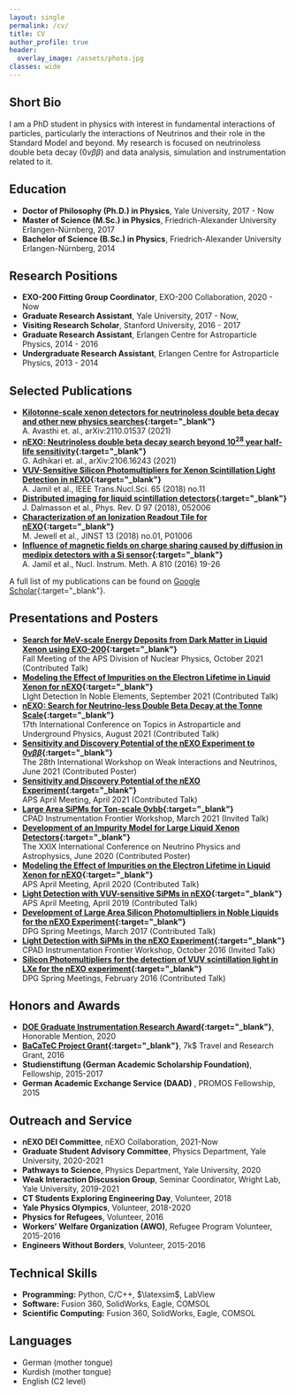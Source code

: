 ```yaml
---
layout: single
permalink: /cv/
title: CV
author_profile: true
header:
  overlay_image: /assets/photo.jpg
classes: wide
---
```


## Short Bio
I am a PhD student in physics with interest in fundamental interactions of particles, particularly the interactions of Neutrinos and their role in the Standard Model and beyond. My research is focused on neutrinoless double beta decay $(0\nu\beta\beta)$ and data analysis, simulation and instrumentation related to it.

## Education
- **Doctor of Philosophy (Ph.D.) in Physics**, Yale University, 2017 - Now
- **Master of Science (M.Sc.) in Physics**, Friedrich-Alexander University Erlangen-Nürnberg, 2017
- **Bachelor of Science (B.Sc.) in Physics**, Friedrich-Alexander University Erlangen-Nürnberg, 2014

## Research Positions
- **EXO-200 Fitting Group Coordinator**, EXO-200 Collaboration, 2020 - Now
- **Graduate Research Assistant**, Yale University, 2017 - Now,
- **Visiting Research Scholar**, Stanford University, 2016 - 2017
- **Graduate Research Assistant**, Erlangen Centre for Astroparticle Physics, 2014 - 2016
- **Undergraduate Research Assistant**, Erlangen Centre for Astroparticle Physics, 2013 - 2014

## Selected Publications
- **[Kilotonne-scale xenon detectors for neutrinoless double beta decay and other new physics searches](https://arxiv.org/abs/2110.01537){:target="_blank"}**\
A. Avasthi et. al., arXiv:2110.01537 (2021)
- **[nEXO: Neutrinoless double beta decay search beyond $\mathbf{10^{28}}$ year half-life sensitivity](https://arxiv.org/abs/2106.16243){:target="_blank"}**\
G. Adhikari et. al., arXiv:2106.16243 (2021)
- **[VUV-Sensitive Silicon Photomultipliers for Xenon Scintillation Light Detection in nEXO](https://ieeexplore.ieee.org/document/8490731){:target="_blank"}**\
A. Jamil et al., IEEE Trans.Nucl.Sci. 65 (2018) no.11
- **[Distributed imaging for liquid scintillation detectors](https://journals.aps.org/prd/abstract/10.1103/PhysRevD.97.052006){:target="_blank"}**\
J. Dalmasson et al., Phys. Rev. D 97 (2018), 052006
- **[Characterization of an Ionization Readout Tile for nEXO](https://iopscience.iop.org/article/10.1088/1748-0221/13/01/P01006){:target="_blank"}**\
M. Jewell et al., JINST 13 (2018) no.01, P01006
- **[Influence of magnetic fields on charge sharing caused by diffusion in medipix detectors with a Si sensor](https://www.sciencedirect.com/science/article/pii/S0168900215015041?via%3Dihub){:target="_blank"}**\
A. Jamil et al., Nucl. Instrum. Meth. A 810 (2016) 19-26

A full list of my publications can be found on [Google Scholar](https://scholar.google.com/citations?user=Bw_nvqQAAAAJ&hl=en&oi=ao){:target="_blank"}.

## Presentations and Posters
- **[Search for MeV-scale Energy Deposits from Dark Matter in Liquid Xenon using EXO-200](https://meetings.aps.org/Meeting/DNP21/Session/QL.6){:target="_blank"}**\
Fall Meeting of the APS Division of Nuclear Physics, October 2021 (Contributed Talk)
- **[Modeling the Effect of Impurities on the Electron Lifetime in Liquid Xenon for nEXO](https://indico.physics.ucsd.edu/event/1/contributions/79/){:target="_blank"}**\
LIght Detection In Noble Elements, September 2021 (Contributed Talk)
- **[nEXO: Search for Neutrino-less Double Beta Decay at the Tonne Scale](https://indico.ific.uv.es/event/6178/contributions/15490/){:target="_blank"}**\
17th International Conference on Topics in Astroparticle and Underground Physics, August 2021 (Contributed Talk)
- **[Sensitivity and Discovery Potential of the nEXO Experiment to $0\nu\beta\beta$](https://meetings.aps.org/Meeting/APR21/Session/T13.6){:target="_blank"}**\
The 28th International Workshop on Weak Interactions and Neutrinos, June 2021 (Contributed Poster)
- **[Sensitivity and Discovery Potential of the nEXO Experiment](https://indico.fnal.gov/event/44492/contributions/214279/){:target="_blank"}**\
APS April Meeting, April 2021 (Contributed Talk)
- **[Large Area SiPMs for Ton-scale 0vbb](https://indico.fnal.gov/event/46746/contributions/203542/){:target="_blank"}**\
CPAD Instrumentation Frontier Workshop, March 2021 (Invited Talk)
- **[Development of an Impurity Model for Large Liquid Xenon Detectors](https://indico.fnal.gov/event/19348/contributions/186462/){:target="_blank"}**\
The XXIX International Conference on Neutrino Physics and Astrophysics, June 2020 (Contributed Poster)
- **[Modeling the Effect of Impurities on the Electron Lifetime in Liquid Xenon for nEXO](https://meetings.aps.org/Meeting/APR20/Session/D20.6){:target="_blank"}**\
APS April Meeting, April 2020 (Contributed Talk)
- **[Light Detection with VUV-sensitive SiPMs in nEXO](https://meetings.aps.org/Meeting/APR19/Session/J10.8){:target="_blank"}**\
APS April Meeting, April 2019 (Contributed Talk)
- **[Development of Large Area Silicon Photomultipliers in Noble Liquids for the nEXO Experiment](https://www.dpg-verhandlungen.de/year/2017/conference/muenster/part/t/session/12/contribution/4){:target="_blank"}**\
DPG Spring Meetings, March 2017 (Contributed Talk)
- **[Light Detection with SiPMs in the nEXO Experiment](http://hep.caltech.edu/cpad2016/){:target="_blank"}**\
CPAD Instrumentation Frontier Workshop, October 2016 (Invited Talk)
- **[Silicon Photomultipliers for the detection of VUV scintillation light in LXe for the nEXO experiment](https://www.dpg-verhandlungen.de/year/2016/conference/hamburg/part/t/session/36/contribution/4){:target="_blank"}**\
DPG Spring Meetings, February 2016 (Contributed Talk)

## Honors and Awards
- **[DOE Graduate Instrumentation Research Award](https://detectors.fnal.gov/gira/gira-2020-results/){:target="_blank"}**, Honorable Mention, 2020
- **[BaCaTeC Project Grant](http://www.bacatec.de/en/gefoerderte_projekte.html){:target="_blank"}**,
7k$ Travel and Research Grant, 2016
- **Studienstiftung (German Academic Scholarship Foundation)**, Fellowship, 2015-2017
- **German Academic Exchange Service (DAAD)** , PROMOS Fellowship, 2015

## Outreach and Service
- **nEXO DEI Committee**, nEXO Collaboration, 2021-Now
- **Graduate Student Advisory Committee**, Physics Department, Yale University, 2020-2021
- **Pathways to Science**, Physics Department, Yale University, 2020
- **Weak Interaction Discussion Group**, Seminar Coordinator, Wright Lab, Yale University, 2019-2021
- **CT Students Exploring Engineering Day**, Volunteer, 2018
- **Yale Physics Olympics**, Volunteer, 2018-2020
- **Physics for Refugees**, Volunteer, 2016
- **Workers’ Welfare Organization (AWO)**, Refugee Program Volunteer, 2015-2016
- **Engineers Without Borders**, Volunteer, 2015-2016


## Technical Skills
- **Programming:** Python, C/C++, $\latexsim$, LabView 
- **Software:** Fusion 360, SolidWorks, Eagle, COMSOL
- **Scientific Computing:** Fusion 360, SolidWorks, Eagle, COMSOL

## Languages
- German (mother tongue)
- Kurdish (mother tongue)
- English (C2 level)
